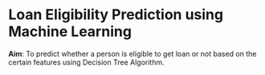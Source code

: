 # Loan Eligibility Prediction using Machine Learning


**Aim**: To predict whether a person is eligible to get loan or not based on the certain features using Decision Tree Algorithm.


